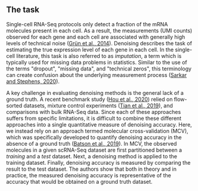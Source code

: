 ## The task

Single-cell RNA-Seq protocols only detect a fraction of the mRNA molecules present
in each cell. As a result, the measurements (UMI counts) observed for each gene and each
cell are associated with generally high levels of technical noise ([Grün et al.,
2014](https://www.nature.com/articles/nmeth.2930)). Denoising describes the task of
estimating the true expression level of each gene in each cell. In the single-cell
literature, this task is also referred to as *imputation*, a term which is typically
used for missing data problems in statistics. Similar to the use of the terms "dropout",
"missing data", and "technical zeros", this terminology can create confusion about the
underlying measurement process ([Sarkar and Stephens,
2020](https://www.biorxiv.org/content/10.1101/2020.04.07.030007v2)).

A key challenge in evaluating denoising methods is the general lack of a ground truth. A
recent benchmark study ([Hou et al.,
2020](https://genomebiology.biomedcentral.com/articles/10.1186/s13059-020-02132-x))
relied on flow-sorted datasets, mixture control experiments ([Tian et al.,
2019](https://www.nature.com/articles/s41592-019-0425-8)), and comparisons with bulk
RNA-Seq data. Since each of these approaches suffers from specific limitations, it is
difficult to combine these different approaches into a single quantitative measure of
denoising accuracy. Here, we instead rely on an approach termed molecular
cross-validation (MCV), which was specifically developed to quantify denoising accuracy
in the absence of a ground truth ([Batson et al.,
2019](https://www.biorxiv.org/content/10.1101/786269v1)). In MCV, the observed molecules
in a given scRNA-Seq dataset are first partitioned between a *training* and a *test*
dataset. Next, a denoising method is applied to the training dataset. Finally, denoising
accuracy is measured by comparing the result to the test dataset. The authors show that
both in theory and in practice, the measured denoising accuracy is representative of the
accuracy that would be obtained on a ground truth dataset.
